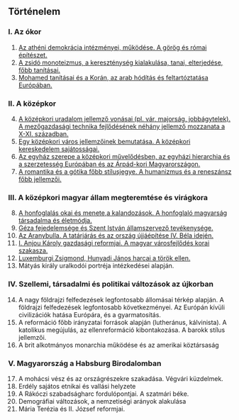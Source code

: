 ## Történelem

### I. Az ókor
  1. [Az athéni demokrácia intézményei, működése. A görög és római építészet.](./tortenelem/1_atheni_demokracia.md)
  2. [A zsidó monoteizmus, a kereszténység kialakulása, tanai, elterjedése, főbb tanításai.](./tortenelem/2_zsido_monoteizmus.md)
  3. [Mohamed tanításai és a Korán, az arab hódítás és feltartóztatása Európában.](./tortenelem/3_mohamed_tanitasai.md)

### II. A középkor
  4. [A középkori uradalom jellemző vonásai (pl. vár, majorság, jobbágytelek). A mezőgazdasági technika fejlődésének néhány jellemző mozzanata a X-XI. században.](./tortenelem/4_kozepkori_uradalom.md)
  5. [Egy középkori város jellemzőinek bemutatása. A középkori kereskedelem sajátosságai.](./tortenelem/5_kozepkori_varos.md)
  6. [Az egyház szerepe a középkori művelődésben, az egyházi hierarchia és a szerzetesség Európában és az Árpád-kori Magyarországon.](./tortenelem/6_egyhaz_szerepe.md)
  7. [A romantika és a gótika főbb stílusjegye. A humanizmus és a reneszánsz főbb jellemzői.](./tortenelem/7_romantika_gotika.md)

### III. A középkori magyar állam megteremtése és virágkora
  8. [A honfoglalás okai és menete,a kalandozások. A honfoglaló magyarság társadalma és életmódja.](./tortenelem/8_honfoglalas.md)
  9. [Géza fejedelemsége és Szent István államszervező tevékenysége.](./tortenelem/9_geza_fejedelemsege.md)
  10. [Az Aranybulla. A tatárjárás és az ország újjáépítése IV. Béla idején.](./tortenelem/10_aranybulla.md)
  11. [I. Anjou Károly gazdasági reformjai. A magyar városfejlődés korai szakasza.](./tortenelem/11_anjou_karoly.md)
  12. [Luxemburgi Zsigmond, Hunyadi János harcai a török ellen.](./tortenelem/12_luxemburgi_zsigmond.md)
  13. Mátyás király uralkodói portréja intézkedései alapján.

### IV. Szellemi, társadalmi és politikai változások az újkorban
  14. A nagy földrajzi felfedezések legfontosabb állomásai térkép alapján. A földrajzi felfedezések legfontosabb következményei. Az Európán kívüli civilizációk hatása Európára, és a gyarmatosítás.
  15. A reformáció főbb irányzatai források alapján (lutheránus, kálvinista). A katolikus megújulás, az ellenreformáció kibontakozása. A barokk stílus jellemzői.
  16. A brit alkotmányos monarchia működése és az amerikai köztársaság

### V. Magyarország a Habsburg Birodalomban  
  17. A mohácsi vész és az országrészekre szakadása. Végvári küzdelmek.
  18. Erdély sajátos etnikai és vallási helyzete
  19. A Rákóczi szabadságharc fordulópontjai. A szatmári béke.
  20. Demográfiai változások, a nemzetiségi arányok alakulása
  21. Mária Terézia és II. József reformjai. 
